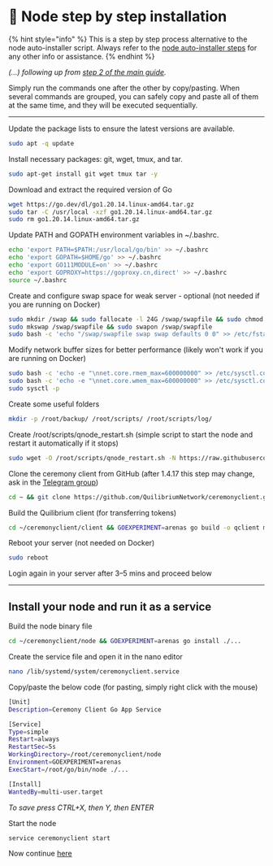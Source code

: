 # 🔢 Node step by step installation

{% hint style="info" %}
This is a step by step process alternative to the node auto-installer script. Always refer to the [node auto-installer steps](../archive/node-auto-installer.md) for any other info or assistance.
{% endhint %}

_(...) following up from_ [_step 2 of the main guide_](https://app.gitbook.com/o/OarGuxi0cVButvqcFwRt/s/wYHoFaVat0JopE1zxmDI/node-auto-installer#step-2)_._

Simply run the commands one after the other by copy/pasting. When several commands are grouped, you can safely copy and paste all of them at the same time, and they will be executed sequentially.

***

Update the package lists to ensure the latest versions are available.

```bash
sudo apt -q update
```

Install necessary packages: git, wget, tmux, and tar.

```bash
sudo apt-get install git wget tmux tar -y
```

Download and extract the required version of Go

```bash
wget https://go.dev/dl/go1.20.14.linux-amd64.tar.gz
sudo tar -C /usr/local -xzf go1.20.14.linux-amd64.tar.gz
sudo rm go1.20.14.linux-amd64.tar.gz
```

Update PATH and GOPATH environment variables in \~/.bashrc.

```bash
echo 'export PATH=$PATH:/usr/local/go/bin' >> ~/.bashrc
echo 'export GOPATH=$HOME/go' >> ~/.bashrc
echo 'export GO111MODULE=on' >> ~/.bashrc
echo 'export GOPROXY=https://goproxy.cn,direct' >> ~/.bashrc
source ~/.bashrc
```

Create and configure swap space for weak server - optional (not needed if you are running on Docker)

```bash
sudo mkdir /swap && sudo fallocate -l 24G /swap/swapfile && sudo chmod 600 /swap/swapfile
sudo mkswap /swap/swapfile && sudo swapon /swap/swapfile
sudo bash -c 'echo "/swap/swapfile swap swap defaults 0 0" >> /etc/fstab'
```

Modify network buffer sizes for better performance (likely won't work if you are running on Docker)

```bash
sudo bash -c 'echo -e "\nnet.core.rmem_max=600000000" >> /etc/sysctl.conf'
sudo bash -c 'echo -e "\nnet.core.wmem_max=600000000" >> /etc/sysctl.conf'
sudo sysctl -p
```

Create some useful folders

```bash
mkdir -p /root/backup/ /root/scripts/ /root/scripts/log/
```

Create /root/scripts/qnode\_restart.sh (simple script to start the node and restart it automatically if it stops)

```bash
sudo wget -O /root/scripts/qnode_restart.sh -N https://raw.githubusercontent.com/lamat1111/quilibrium-node-auto-installer/master/qnode_restart && sudo chmod +x /root/scripts/qnode_restart.sh
```

Clone the ceremony client from GitHub (after 1.4.17 this step may change, ask in the [Telegram group](https://t.me/quilibrium))

```bash
cd ~ && git clone https://github.com/QuilibriumNetwork/ceremonyclient.git
```

Build the Quilibrium client (for transferring tokens)

```bash
cd ~/ceremonyclient/client && GOEXPERIMENT=arenas go build -o qclient main.go
```

Reboot your server (not needed on Docker)

```bash
sudo reboot
```

Login again in your server after 3–5 mins and proceed below

***

## Install your node and run it as a service

Build the node binary file

```bash
cd ~/ceremonyclient/node && GOEXPERIMENT=arenas go install ./...
```

Create the service file and open it in the nano editor

```bash
nano /lib/systemd/system/ceremonyclient.service
```

Copy/paste the below code (for pasting, simply right click with the mouse)

```bash
[Unit]
Description=Ceremony Client Go App Service

[Service]
Type=simple
Restart=always
RestartSec=5s
WorkingDirectory=/root/ceremonyclient/node
Environment=GOEXPERIMENT=arenas
ExecStart=/root/go/bin/node ./...

[Install]
WantedBy=multi-user.target
```

_To save press CTRL+X, then Y, then ENTER_

Start the node

```bash
service ceremonyclient start
```

Now continue [here](../archive/node-auto-installer.md#step-5)

